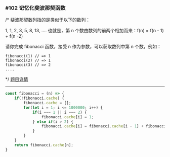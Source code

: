 ### #102 记忆化斐波那契函数

/*
斐波那契数列指的是类似于以下的数列：

1, 1, 2, 3, 5, 8, 13, ....
也就是，第 n 个数由数列的前两个相加而来：f(n) = f(n - 1) + f(n -2)

请你完成 fibonacci 函数，接受 n 作为参数，可以获取数列中第 n 个数，例如：

```
fibonacci(1) // => 1
fibonacci(2) // => 1
fibonacci(3) // => 2
....
```
*/
[题目详情](http://scriptoj.mangojuice.top/problems/102)

-----

```js
const fibonacci = (n) => {
    if(!fibonacci.cache) {
        fibonacci.cache = [];
        for(let i = 1; i <= 1000000; i++) {
            if(i === 1 || i === 2) {
                fibonacci.cache[i] = 1;
            } else if(i > 2) {
                fibonacci.cache[i] = fibonacci.cache[i - 1] + fibonacci.cache[i - 2;
            }
        }
    }
    return fibonacci.cache[n];
}
```




